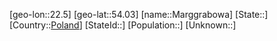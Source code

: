 ﻿---
location: [54.03,22.5]
type: City
tags:
- geo/City


SpocWebEntityId: 32279
isDeleted: false
confidential: public

---
[geo-lon::22.5]
[geo-lat::54.03]
[name::Marggrabowa]
[State::]
[Country::[Poland](geo/Continent/Europe/Poland.md)]
[StateId::]
[Population::]
[Unknown::]

